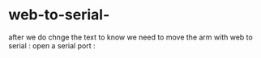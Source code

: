 # web-to-serial-
after we do chnge the text to know we need to move the arm with web to serial :
open a serial port :


